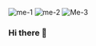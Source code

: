 ![me-1](https://user-images.githubusercontent.com/93186792/153693499-a6fd03a3-f25a-4eaf-90aa-70540dc685d7.gif)
![me-2](https://user-images.githubusercontent.com/93186792/153693327-3267694d-d383-4e27-aefa-68b0810fe6ab.gif)
![Me-3](https://user-images.githubusercontent.com/93186792/153693332-7b319171-7983-4467-a837-ad11597933a6.gif)





### Hi there 👋

<!--
**reowicaksono/reowicaksono** is a ✨ _special_ ✨ repository because its `README.md` (this file) appears on your GitHub profile.

Here are some ideas to get you started:

- 🔭 I’m currently working on ...
- 🌱 I’m currently learning ...
- 👯 I’m looking to collaborate on ...
- 🤔 I’m looking for help with ...
- 💬 Ask me about ...
- 📫 How to reach me: ...
- 😄 Pronouns: ...
- ⚡ Fun fact: ...
-->
